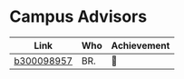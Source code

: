 # Campus Advisors



| Link                                                                                | Who    | Achievement |
|-------------------------------------------------------------------------------------|--------|-------------|
| [b300098957](https://github.com/Campus-Advisors/campus-advisor-training-b300098957) | BR.    | :tada:      |
